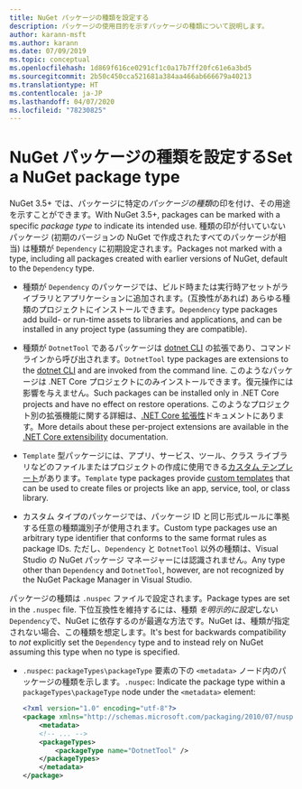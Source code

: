 ```yaml
---
title: NuGet パッケージの種類を設定する
description: パッケージの使用目的を示すパッケージの種類について説明します。
author: karann-msft
ms.author: karann
ms.date: 07/09/2019
ms.topic: conceptual
ms.openlocfilehash: 1d869f616ce0291cf1c0a17b7ff20fc61e6a3bd5
ms.sourcegitcommit: 2b50c450cca521681a384aa466ab666679a40213
ms.translationtype: HT
ms.contentlocale: ja-JP
ms.lasthandoff: 04/07/2020
ms.locfileid: "78230825"
---
```

# <a name="set-a-nuget-package-type"></a><span data-ttu-id="5cd4b-103">NuGet パッケージの種類を設定する</span><span class="sxs-lookup"><span data-stu-id="5cd4b-103">Set a NuGet package type</span></span>

<span data-ttu-id="5cd4b-104">NuGet 3.5+ では、パッケージに特定の*パッケージの種類*の印を付け、その用途を示すことができます。</span><span class="sxs-lookup"><span data-stu-id="5cd4b-104">With NuGet 3.5+, packages can be marked with a specific *package type* to indicate its intended use.</span></span> <span data-ttu-id="5cd4b-105">種類の印が付いていないパッケージ (初期のバージョンの NuGet で作成されたすべてのパッケージが相当) は種類が `Dependency` に初期設定されます。</span><span class="sxs-lookup"><span data-stu-id="5cd4b-105">Packages not marked with a type, including all packages created with earlier versions of NuGet, default to the `Dependency` type.</span></span>

- <span data-ttu-id="5cd4b-106">種類が `Dependency` のパッケージでは、ビルド時または実行時アセットがライブラリとアプリケーションに追加されます。(互換性があれば) あらゆる種類のプロジェクトにインストールできます。</span><span class="sxs-lookup"><span data-stu-id="5cd4b-106">`Dependency` type packages add build- or run-time assets to libraries and applications, and can be installed in any project type (assuming they are compatible).</span></span>

- <span data-ttu-id="5cd4b-107">種類が `DotnetTool` であるパッケージは [dotnet CLI](/dotnet/articles/core/tools/index) の拡張であり、コマンド ラインから呼び出されます。</span><span class="sxs-lookup"><span data-stu-id="5cd4b-107">`DotnetTool` type packages are extensions to the [dotnet CLI](/dotnet/articles/core/tools/index) and are invoked from the command line.</span></span> <span data-ttu-id="5cd4b-108">このようなパッケージは .NET Core プロジェクトにのみインストールできます。復元操作には影響を与えません。</span><span class="sxs-lookup"><span data-stu-id="5cd4b-108">Such packages can be installed only in .NET Core projects and have no effect on restore operations.</span></span> <span data-ttu-id="5cd4b-109">このようなプロジェクト別の拡張機能に関する詳細は、[.NET Core 拡張性](/dotnet/articles/core/tools/extensibility#per-project-based-extensibility)ドキュメントにあります。</span><span class="sxs-lookup"><span data-stu-id="5cd4b-109">More details about these per-project extensions are available in the  [.NET Core extensibility](/dotnet/articles/core/tools/extensibility#per-project-based-extensibility) documentation.</span></span>

- <span data-ttu-id="5cd4b-110">`Template` 型パッケージには、アプリ、サービス、ツール、クラス ライブラリなどのファイルまたはプロジェクトの作成に使用できる[カスタム テンプレート](/dotnet/core/tools/custom-templates)があります。</span><span class="sxs-lookup"><span data-stu-id="5cd4b-110">`Template` type packages provide [custom templates](/dotnet/core/tools/custom-templates) that can be used to create files or projects like an app, service, tool, or class library.</span></span>

- <span data-ttu-id="5cd4b-111">カスタム タイプのパッケージでは、パッケージ ID と同じ形式ルールに準拠する任意の種類識別子が使用されます。</span><span class="sxs-lookup"><span data-stu-id="5cd4b-111">Custom type packages use an arbitrary type identifier that conforms to the same format rules as package IDs.</span></span> <span data-ttu-id="5cd4b-112">ただし、`Dependency` と `DotnetTool` 以外の種類は、Visual Studio の NuGet パッケージ マネージャーには認識されません。</span><span class="sxs-lookup"><span data-stu-id="5cd4b-112">Any type other than `Dependency` and `DotnetTool`, however, are not recognized by the NuGet Package Manager in Visual Studio.</span></span>

<span data-ttu-id="5cd4b-113">パッケージの種類は `.nuspec` ファイルで設定されます。</span><span class="sxs-lookup"><span data-stu-id="5cd4b-113">Package types are set in the `.nuspec` file.</span></span> <span data-ttu-id="5cd4b-114">下位互換性を維持するには、種類  *を明示的に設定*しない`Dependency`で、NuGet に依存するのが最適な方法です。NuGet は、種類が指定されない場合、この種類を想定します。</span><span class="sxs-lookup"><span data-stu-id="5cd4b-114">It's best for backwards compatibility to *not* explicitly set the `Dependency` type and to instead rely on NuGet assuming this type when no type is specified.</span></span>

- <span data-ttu-id="5cd4b-115">`.nuspec`: `packageTypes\packageType` 要素の下の `<metadata>` ノード内のパッケージの種類を示します。</span><span class="sxs-lookup"><span data-stu-id="5cd4b-115">`.nuspec`: Indicate the package type within a `packageTypes\packageType` node under the `<metadata>` element:</span></span>

    ```xml
    <?xml version="1.0" encoding="utf-8"?>
    <package xmlns="http://schemas.microsoft.com/packaging/2010/07/nuspec.xsd">
        <metadata>
        <!-- ... -->
        <packageTypes>
            <packageType name="DotnetTool" />
        </packageTypes>
        </metadata>
    </package>
    ```
